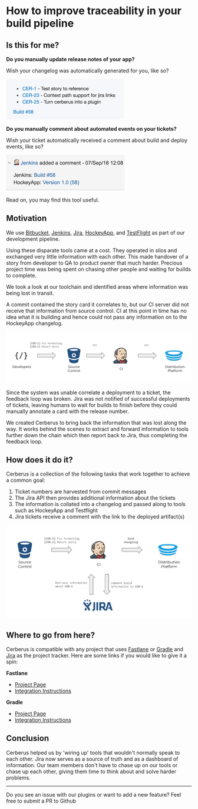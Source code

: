 # How to improve traceability in your build pipeline


## Is this for me?

**Do you manually update release notes of your app?**

Wish your changelog was automatically generated for you, like so?

<img src="assets/hockey_changelog.png" alt="changelog" width="320"/>

**Do you manually comment about automated events on your tickets?**

Wish your ticket automatically received a comment about build and deploy events, like so?

<img src="assets/jira_comment.png" alt="Jira Comment" width="322"/>

Read on, you may find this tool useful.


## Motivation

We use [Bitbucket], [Jenkins], [Jira], [HockeyApp], and [TestFlight] as part of our development pipeline.

Using these disparate tools came at a cost. They operated in silos and exchanged very little information with each other. This made handover of a story from developer to QA to product owner that much harder. Precious project time was being spent on chasing other people and waiting for builds to complete.

We took a look at our toolchain and identified areas where information was being lost in transit.

A commit contained the story card it correlates to, but our CI server did not receive that information from source control.
CI at this point in time has no idea what it is building and hence could not pass any information on to the HockeyApp changelog.

![No Traceability](assets/no_traceability.png)

Since the system was unable correlate a deployment to a ticket, the feedback loop was broken. Jira was not notified of successful deployments of tickets, leaving humans to wait for builds to finish before they could manually annotate a card with the release number.

We created Cerberus to bring back the information that was lost along the way. It works behind the scenes to extract and forward information to tools further down the chain which then report back to Jira, thus completing the feedback loop.


## How does it do it?

Cerberus is a collection of the following tasks that work together to achieve a common goal:

1. Ticket numbers are harvested from commit messages
1. The Jira API then provides additional information about the tickets
1. The information is collated into a changelog and passed along to tools such as HockeyApp and Testflight
1. Jira tickets receive a comment with the link to the deployed artifact(s)

![Cerberus Flow](assets/cerberus_flow.png)


## Where to go from here?

Cerberus is compatible with any project that uses [Fastlane] or [Gradle] and [Jira] as the project tracker. Here are some links if you would like to give it a spin:

**Fastlane**

- [Project Page](https://github.com/outware/fastlane-plugin-cerberus)
- [Integration Instructions](https://github.com/outware/fastlane-plugin-cerberus/blob/develop/INTEGRATION.md)

**Gradle**

- [Project Page](https://github.com/outware/gradle-plugin-cerberus)
- [Integration Instructions](https://github.com/outware/gradle-plugin-cerberus)

## Conclusion

Cerberus helped us by 'wiring up' tools that wouldn't normally speak to each other. Jira now serves as a source of truth and as a dashboard of information. Our team members don't have to chase up on our tools or chase up each other, giving them time to think about and solve harder problems.

---

Do you see an issue with our plugins or want to add a new feature? Feel free to submit a PR to Github

<!-- Links -->
[fastlane]: https://fastlane.tools/
[gradle]: https://gradle.org/
[jira]: https://www.atlassian.com/software/jira
[bitbucket]: https://bitbucket.org
[jenkins]: https://jenkins.io/
[hockeyapp]: https://hockeyapp.net
[testflight]: https://developer.apple.com/testflight/
